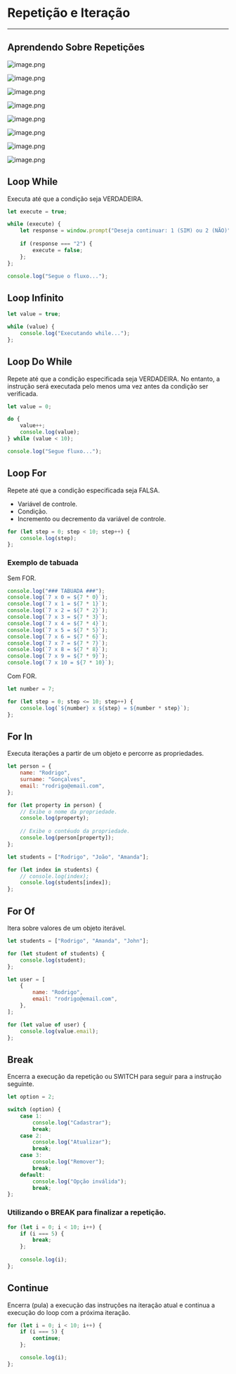 # Repetição e Iteração

---

## Aprendendo Sobre Repetições

![image.png](assets/aula04-1.png)

![image.png](assets/aula04-2.png)

![image.png](assets/aula04-3.png)

![image.png](assets/aula04-4.png)

![image.png](assets/aula04-5.png)

![image.png](assets/aula04-6.png)

![image.png](assets/aula04-7.png)

![image.png](assets/aula04-8.png)

## Loop While

Executa até que a condição seja VERDADEIRA.

```js
let execute = true;

while (execute) {
	let response = window.prompt("Deseja continuar: 1 (SIM) ou 2 (NÃO)");
	
	if (response === "2") {
		execute = false;
	};
};

console.log("Segue o fluxo...");
```

## Loop Infinito

```js
let value = true;

while (value) {
	console.log("Executando while...");
};
```

## Loop Do While

Repete até que a condição especificada seja VERDADEIRA. No entanto, a instrução será executada pelo menos uma vez antes da condição ser verificada.

```js
let value = 0;

do {
	value++;
	console.log(value);
} while (value < 10);

console.log("Segue fluxo...");
```

## Loop For

Repete até que a condição especificada seja FALSA.

- Variável de controle.
- Condição.
- Incremento ou decremento da variável de controle.

```js
for (let step = 0; step < 10; step++) {
	console.log(step);
};
```

### Exemplo de tabuada

Sem FOR.

```js
console.log("### TABUADA ###");
console.log(`7 x 0 = ${7 * 0}`);
console.log(`7 x 1 = ${7 * 1}`);
console.log(`7 x 2 = ${7 * 2}`);
console.log(`7 x 3 = ${7 * 3}`);
console.log(`7 x 4 = ${7 * 4}`);
console.log(`7 x 5 = ${7 * 5}`);
console.log(`7 x 6 = ${7 * 6}`);
console.log(`7 x 7 = ${7 * 7}`);
console.log(`7 x 8 = ${7 * 8}`);
console.log(`7 x 9 = ${7 * 9}`);
console.log(`7 x 10 = ${7 * 10}`);
```

Com FOR.

```js
let number = 7;

for (let step = 0; step <= 10; step++) {
	console.log(`${number} x ${step} = ${number * step}`);
};
```

## For In

Executa iterações a partir de um objeto e percorre as propriedades.

```js
let person = {
	name: "Rodrigo",
	surname: "Gonçalves",
	email: "rodrigo@email.com",
};

for (let property in person) {	
	// Exibe o nome da propriedade.
	console.log(property);
	
	// Exibe o contéudo da propriedade.
	console.log(person[property]);
};

let students = ["Rodrigo", "João", "Amanda"];

for (let index in students) {
	// console.log(index);
	console.log(students[index]);
};
```

## For Of

Itera sobre valores de um objeto iterável.

```js
let students = ["Rodrigo", "Amanda", "John"];

for (let student of students) {
	console.log(student);
};

let user = [
	{
		name: "Rodrigo",
		email: "rodrigo@email.com",
	},
];

for (let value of user) {
	console.log(value.email);
};
```

## Break

Encerra a execução da repetição ou SWITCH para seguir para a instrução seguinte.

```js
let option = 2;

switch (option) {
	case 1:
		console.log("Cadastrar");
		break;
	case 2:
		console.log("Atualizar");
		break;
	case 3:
		console.log("Remover");
		break;
	default:
		console.log("Opção inválida");
		break;
};
```

### Utilizando o BREAK para finalizar a repetição.

```js
for (let i = 0; i < 10; i++) {
	if (i === 5) {
		break;
	};
	
	console.log(i);
};
```

## Continue

Encerra (pula) a execução das instruções na iteração atual e continua a execução do loop com a próxima iteração.

```js
for (let i = 0; i < 10; i++) {
	if (i === 5) {
		continue;
	};

	console.log(i);
};
```
